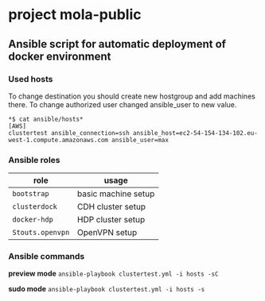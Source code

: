 # project mola-public


## Ansible script for automatic deployment of docker environment

### Used hosts
To change destination you should create new hostgroup and add machines there. 
To change authorized user changed ansible_user to new value.

```
*$ cat ansible/hosts*
[AWS]
clustertest ansible_connection=ssh ansible_host=ec2-54-154-134-102.eu-west-1.compute.amazonaws.com ansible_user=max 
```

### Ansible roles
| role | usage |
| --- | --- |
|  `bootstrap` | basic machine setup |
|  `clusterdock` | CDH cluster setup |
|  `docker-hdp` | HDP cluster setup |
|  `Stouts.openvpn` | OpenVPN setup |

### Ansible commands

**preview mode**
```ansible-playbook clustertest.yml -i hosts -sC```

**sudo mode**
```ansible-playbook clustertest.yml -i hosts -s```
